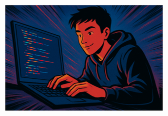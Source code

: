 <img src="https://github.com/AlvGar9/AlvGar9/blob/main/my_banner.png" alt="Banner of a developer sitting in front of a desk" width="800">

